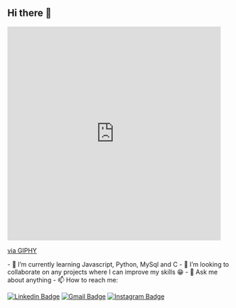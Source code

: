 ## Hi there 👋

<!--
**lbritors/lbritors** is a ✨ _special_ ✨ repository because its `README.md` (this file) appears on your GitHub profile.

Here are some ideas to get you started:
- 🔭 I’m currently working on ...
- 🤔 I’m looking for help with ...
- 😄 Pronouns: ...
- ⚡ Fun fact: ...

-->
<iframe src="https://giphy.com/embed/Q7SKqn3G97xpmfSOvG" width="480" height="480" frameBorder="0" class="giphy-embed" allowFullScreen></iframe><p><a href="https://giphy.com/gifs/GDevs-dev-chrome-summit-Q7SKqn3G97xpmfSOvG">via GIPHY</a></p>
- 🌱 I’m currently learning Javascript, Python, MySql and C 
- 👯 I’m looking to collaborate on any projects where I can improve my skills 😁
- 💬 Ask me about anything
- 📫 How to reach me: 

[![Linkedin Badge](https://img.shields.io/badge/-LinkedIn-blue?style=flat&logo=Linkedin&logoColor=white&link=//https://www.linkedin.com/in/rebeccamanzi/)](https://www.linkedin.com/in/leticia-britors/)
[![Gmail Badge](https://img.shields.io/badge/-Gmail-c14438?style=flat&logo=Gmail&logoColor=white&link=mailto:rebeccamanzi@gmail.com)](mailto:britoleticiars@gmail.com)
[![Instagram Badge](https://img.shields.io/badge/-Instagram-C13584?style=flat&labelColor=C13584&logo=instagram&logoColor=white&link=https://www.instagram.com/codepwr/)](https://www.instagram.com/leticiarsbrito/)




